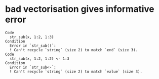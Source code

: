 # bad vectorisation gives informative error

    Code
      str_sub(x, 1:2, 1:3)
    Condition
      Error in `str_sub()`:
      ! Can't recycle `string` (size 2) to match `end` (size 3).
    Code
      str_sub(x, 1:2, 1:2) <- 1:3
    Condition
      Error in `str_sub<-`:
      ! Can't recycle `string` (size 2) to match `value` (size 3).

